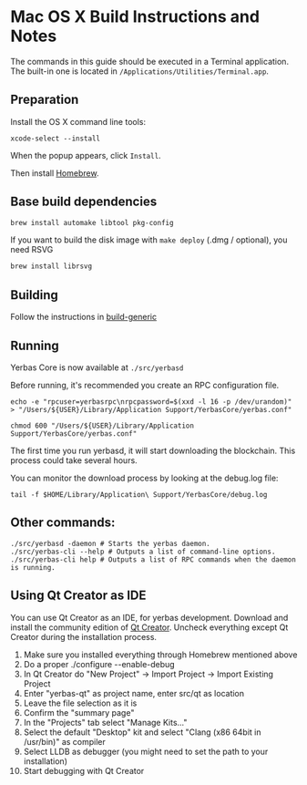 Mac OS X Build Instructions and Notes
====================================
The commands in this guide should be executed in a Terminal application.
The built-in one is located in `/Applications/Utilities/Terminal.app`.

Preparation
-----------
Install the OS X command line tools:

`xcode-select --install`

When the popup appears, click `Install`.

Then install [Homebrew](https://brew.sh).

Base build dependencies
-----------------------

```bash
brew install automake libtool pkg-config
```

If you want to build the disk image with `make deploy` (.dmg / optional), you need RSVG
```bash
brew install librsvg
```

Building
--------

Follow the instructions in [build-generic](build-generic.md)

Running
-------

Yerbas Core is now available at `./src/yerbasd`

Before running, it's recommended you create an RPC configuration file.

    echo -e "rpcuser=yerbasrpc\nrpcpassword=$(xxd -l 16 -p /dev/urandom)" > "/Users/${USER}/Library/Application Support/YerbasCore/yerbas.conf"

    chmod 600 "/Users/${USER}/Library/Application Support/YerbasCore/yerbas.conf"

The first time you run yerbasd, it will start downloading the blockchain. This process could take several hours.

You can monitor the download process by looking at the debug.log file:

    tail -f $HOME/Library/Application\ Support/YerbasCore/debug.log

Other commands:
-------

    ./src/yerbasd -daemon # Starts the yerbas daemon.
    ./src/yerbas-cli --help # Outputs a list of command-line options.
    ./src/yerbas-cli help # Outputs a list of RPC commands when the daemon is running.

Using Qt Creator as IDE
------------------------
You can use Qt Creator as an IDE, for yerbas development.
Download and install the community edition of [Qt Creator](https://www.qt.io/download/).
Uncheck everything except Qt Creator during the installation process.

1. Make sure you installed everything through Homebrew mentioned above
2. Do a proper ./configure --enable-debug
3. In Qt Creator do "New Project" -> Import Project -> Import Existing Project
4. Enter "yerbas-qt" as project name, enter src/qt as location
5. Leave the file selection as it is
6. Confirm the "summary page"
7. In the "Projects" tab select "Manage Kits..."
8. Select the default "Desktop" kit and select "Clang (x86 64bit in /usr/bin)" as compiler
9. Select LLDB as debugger (you might need to set the path to your installation)
10. Start debugging with Qt Creator
